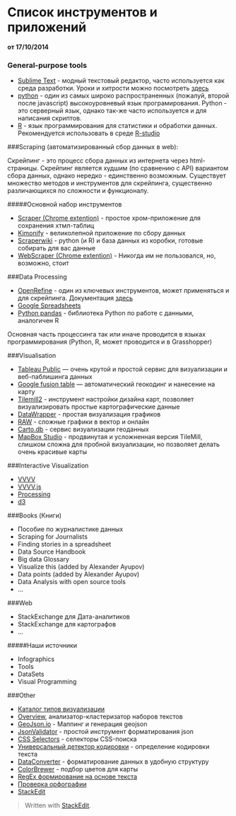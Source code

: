 Список инструментов и приложений
====
**от 17/10/2014**

### General-purpose tools

- [Sublime Text](www.sublimetext2.com) - модный текстовый редактор, часто используется как среда разработки. Уроки и хитрости можно посмотреть [здесь]()
- [python](https://www.python.org/) - один из самых широко распространенных (пожалуй, второй после javascript) высокоуровневый язык програмирования. Python - это серверный язык, однако так-же часто используется и для написания скриптов.
- [R](http://www.r-project.org/) - язык программирования для статистики и обработки данных. Рекомендуется использовать в среде [R-studio](http://www.rstudio.com/)


###Scraping (автоматизированный сбор данных в web):


Скрейпинг - это процесс сбора данных из интернета через html-страницы. Скрейпинг является худшим (по сравнению с API) вариантом сбора данных, однако нередко - единственно возможным. Существует множество методов и инструментов для скрейпинга, существенно различающихся по сложности и функционалу. 

#####Основной набор инструментов
- [Scraper (Chrome extention)](https://chrome.google.com/webstore/detail/scraper/mbigbapnjcgaffohmbkdlecaccepngjd) - простое хром-приложение для сохранения хтмл-таблиц
- [Kimonify](https://www.kimonolabs.com/) - великолепной приложение по сбору данных
- [Scraperwiki](https://scraperwiki.com/) - python (и R) и база данных из коробки, готовые собирать для вас данные 
- [WebScraper (Chrome extention)](https://chrome.google.com/webstore/detail/web-scraper/jnhgnonknehpejjnehehllkliplmbmhn/reviews?utm_source=chrome-ntp-icon) - Никогда им не пользовался, но, возможно, стоит
 
###Data Processing

- [OpenRefine](http://openrefine.org/) - один из ключевых инструментов, может применяться и для скрейпинга. Документация [здесь](https://github.com/OpenRefine/OpenRefine/wiki/GREL-String-Functions)
- [Google Spreadsheets]()
- [Python pandas]() - библиотека Python по работе с данными, аналогичен R

Основная часть процессинга так или иначе проводится в языках программирования (Python, R, может проводится и в  Grasshopper)

 
###Visualisation

- [Tableau Public]() — очень крутой и простой сервис для визуализации и веб-паблишинга данных
- [Google fusion table]() — автоматический геокодинг и нанесение на карту
- [Tilemill2]() - инструмент настройки дизайна карт, позволяет визуализировать простые картографические данные
- [DataWrapper]() - простая визуализация графиков
- [RAW]() - сложные графики в вектор и онлайн
- [Carto.db]() - сервис визуализации геоданных
- [MapBox Studio]() - продвинутая и усложненная версия TileMill, слишком сложна для пробной визуализации, но позволяет делать очень красивые карты

###Interactive Visualization 
- [VVVV]()
- [VVVV.js]()
- [Processing]()
- [d3](http://d3.org)

###Books (Книги)
- Пособие по журналистике данных
- Scraping for Journalists 
- Finding stories in a spreadsheet
- Data Source Handbook
- Big data Glossary
- Visualize this (added by Alexander Ayupov)
- Data points (added by Alexander Ayupov)
- Data Analysis with open source tools
- ...


###Web
- StackExchange для Дата-аналитиков
- StackExchange для картографов
- ...

#####Наши источники

- Infographics
- Tools
- DataSets
- Visual Programming


###Other

- [Каталог типов визуализации](http://www.datavizcatalogue.com/) 
- [Overview](), анализатор-кластеризатор наборов текстов
- [GeoJson.io](http://GeoJson.io) - Маппинг и генерация geojson
- [JsonValidator](http://jsonformatter.curiousconcept.com/) - простой инструмент форматирования json
- [CSS Selectors](http://www.w3.org/TR/2011/REC-css3-selectors-20110929/#id-selectors) - селекторы CSS-поиска
- [Универсальный детектор кодировки](http://www.artlebedev.ru/tools/decoder/) - определение кодировки текста
- [DataConverter](http://shancarter.github.io/mr-data-converter/) - форматирование данных в удобную структуру
- [ColorBrewer](http://colorbrewer2.org/) - подбор цветов для карты
- [RegEx формирование на основе текста](http://txt2re.com/)
- [Проверка орфографии](http://cabinet.orfogrammka.ru/)
- [StackEdit](https://stackedit.io/)



> Written with [StackEdit](https://stackedit.io/).
